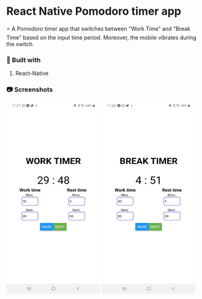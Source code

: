 # React Native Pomodoro timer app

:star:  A Pomodoro timer app that switches between "Work Time" and "Break Time" based on the input time period. Moreover, the mobile vibrates during the switch.

### :wrench: Built with
1. React-Native

### :camera: Screenshots

<img src="/ss2.jpg" alt="Screenshot 1" title="Work time period" width="245" height="500" />  <img src="/ss1.jpg" alt="Screenshot 2" title="Break time period" width="245" height="500" />  
